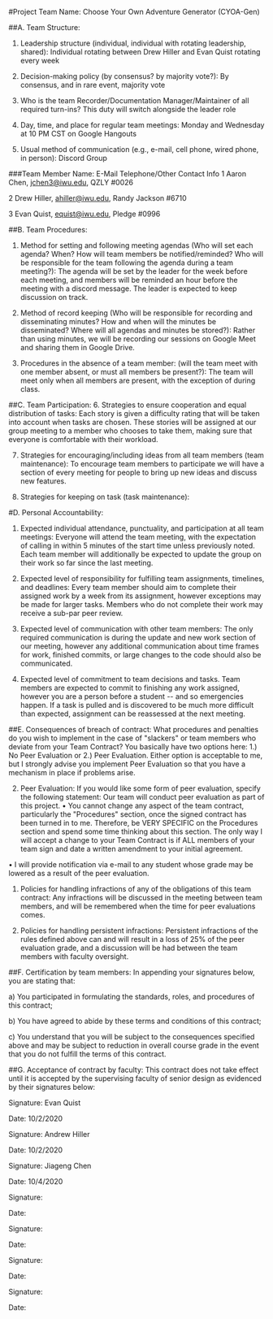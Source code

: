 #Project Team Name: Choose Your Own Adventure Generator (CYOA-Gen)

##A. Team Structure:
1. Leadership structure (individual, individual with rotating leadership, shared): 
Individual rotating between Drew Hiller and Evan Quist rotating every week

2. Decision-making policy (by consensus? by majority vote?): 
By consensus, and in rare event, majority vote

3. Who is the team Recorder/Documentation Manager/Maintainer of all required turn-ins? This duty will switch
alongside the leader role

4. Day, time, and place for regular team meetings: Monday and Wednesday at 10 PM CST on Google Hangouts

5. Usual method of communication (e.g., e-mail, cell phone, wired phone, in person): Discord Group

###Team Member Name: E-Mail Telephone/Other Contact Info
1 Aaron Chen, jchen3@iwu.edu, QZLY \#0026

2 Drew Hiller, ahiller@iwu.edu, Randy Jackson \#6710

3 Evan Quist, equist@iwu.edu, Pledge \#0996

##B. Team Procedures:
1. Method for setting and following meeting agendas (Who will set each agenda? When? How will team
members be notified/reminded? Who will be responsible for the team following the agenda during a
team meeting?): The agenda will be set by the leader for the week before each meeting, and members will be reminded an hour before
the meeting with a discord message. The leader is expected to keep discussion on track.

2. Method of record keeping (Who will be responsible for recording and disseminating minutes? How
and when will the minutes be disseminated? Where will all agendas and minutes be stored?): Rather than using
minutes, we will be recording our sessions on Google Meet and sharing them in Google Drive.

3. Procedures in the absence of a team member: (will the team meet with one member absent, or must
all members be present?): The team will meet only when all members are present, with the exception of during class.

##C. Team Participation:
6. Strategies to ensure cooperation and equal distribution of tasks: Each story is given a difficulty rating
that will be taken into account when tasks are chosen. These stories will be assigned at our group meeting to a
member who chooses to take them, making sure that everyone is comfortable with their workload.

7. Strategies for encouraging/including ideas from all team members (team maintenance): To encourage team members
to participate we will have a section of every meeting for people to bring up new ideas and discuss new features.

8. Strategies for keeping on task (task maintenance): 

#D. Personal Accountability:
1. Expected individual attendance, punctuality, and participation at all team meetings: Everyone will attend
the team meeting, with the expectation of calling in within 5 minutes of the start time unless previously noted.
Each team member will additionally be expected to update the group on their work so far since the last meeting.

2. Expected level of responsibility for fulfilling team assignments, timelines, and deadlines: Every team member
should aim to complete their assigned work by a week from its assignment, however exceptions may be made for larger
tasks. Members who do not complete their work may receive a sub-par peer review.

3. Expected level of communication with other team members: The only required communication is during the update
and new work section of our meeting, however any additional communication about time frames for work, finished
commits, or large changes to the code should also be communicated.

4. Expected level of commitment to team decisions and tasks. Team members are expected to commit to finishing
any work assigned, however you are a person before a student -- and so emergencies happen. If a task is pulled
and is discovered to be much more difficult than expected, assignment can be reassessed at the next meeting.

##E. Consequences of breach of contract:
What procedures and penalties do you wish to implement in the case of "slackers" or team members who
deviate from your Team Contract? You basically have two options here: 1.) No Peer Evaluation or 2.)
Peer Evaluation. Either option is acceptable to me, but I strongly advise you implement Peer
Evaluation so that you have a mechanism in place if problems arise.

2. Peer Evaluation: If you would like some form of peer evaluation, specify the following
statement: Our team will conduct peer evaluation as part of this project.
• You cannot change any aspect of the team contract, particularly the "Procedures" section, once
the signed contract has been turned in to me. Therefore, be VERY SPECIFIC on the Procedures
section and spend some time thinking about this section. The only way I will accept a change to
your Team Contract is if ALL members of your team sign and date a written amendment to your
initial agreement.

• I will provide notification via e-mail to any student whose grade may be lowered as a result of the
peer evaluation.

1. Policies for handling infractions of any of the obligations of this team contract: Any infractions will
be discussed in the meeting between team members, and will be remembered when the time for peer evaluations comes.


2. Policies for handling persistent infractions: Persistent infractions of the rules defined above
can and will result in a loss of 25% of the peer evaluation grade, and a discussion will be had between the
team members with faculty oversight.

##F. Certification by team members:
In appending your signatures below, you are stating that:

a) You participated in formulating the standards, roles, and procedures of this contract;

b) You have agreed to abide by these terms and conditions of this contract;

c) You understand that you will be subject to the consequences specified above and may be subject to
reduction in overall course grade in the event that you do not fulfill the terms of this contract.

##G. Acceptance of contract by faculty:
This contract does not take effect until it is accepted by the supervising faculty of senior design as
evidenced by their signatures below:

Signature: Evan Quist

Date: 10/2/2020


Signature: Andrew Hiller	

Date: 10/2/2020


Signature: Jiageng Chen

Date: 10/4/2020


Signature:

Date:


Signature:

Date:


Signature:

Date:


Signature:

Date:
